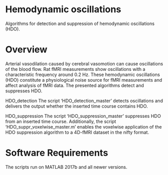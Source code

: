 # Hemodynamic oscillations
Algorithms for detection and suppression of hemodynamic oscillations (HDO).

# Overview
Arterial vasodilation caused by cerebral vasomotion can cause oscillations of the blood flow. Rat fMRI measurements show oscillations with a characteristic frequency around 0.2 Hz. These hemodynamic oscillations (HDO) constitute a physiological noise source for fMRI measurements and affect analysis of fMRI data.
The presented algorithms detect and suppresses HDO.

HDO_detection
The script ‘HDO_detection_master’ detects oscillations and delivers the output whether the inserted time course contains HDO.

HDO_suppression
The script ‘HDO_suppression_master’ suppresses HDO from an inserted time course.
Additionally, the script ‘HDO_suppr_voxelwise_master.m’ enables the voxelwise application of the HDO suppression algorithm to a 4D-fMRI dataset in the nifty format.

# Software Requirements
The scripts run on MATLAB 2017b and all newer versions.
